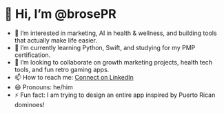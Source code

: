 # 👋 Hi, I’m @brosePR

- 👀 I’m interested in marketing, AI in health & wellness, and building tools that actually make life easier.
- 🌱 I’m currently learning Python, Swift, and studying for my PMP certification.
- 💞️ I’m looking to collaborate on growth marketing projects, health tech tools, and fun retro gaming apps.
- 📫 How to reach me: [Connect on LinkedIn](https://www.linkedin.com/in/joseotero)
- 😄 Pronouns: he/him
- ⚡ Fun fact: I am trying to design an entire app inspired by Puerto Rican dominoes!
